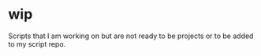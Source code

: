 wip
===

Scripts that I am working on but are not ready to be projects or to be added to my script repo.